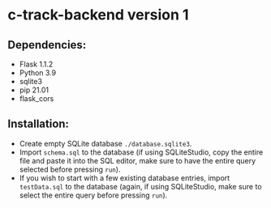 # c-track-backend version 1

## Dependencies:
* Flask 1.1.2
* Python 3.9
* sqlite3
* pip 21.01
* flask_cors

## Installation: 
* Create empty SQLite database `./database.sqlite3`. 
* Import `schema.sql` to the database (if using SQLiteStudio, copy the entire file and paste it into the SQL editor, make sure to have the entire query selected before pressing `run`).
* If you wish to start with a few existing database entries, import `testData.sql` to the database (again, if using SQLiteStudio, make sure to select the entire query before pressing `run`).

